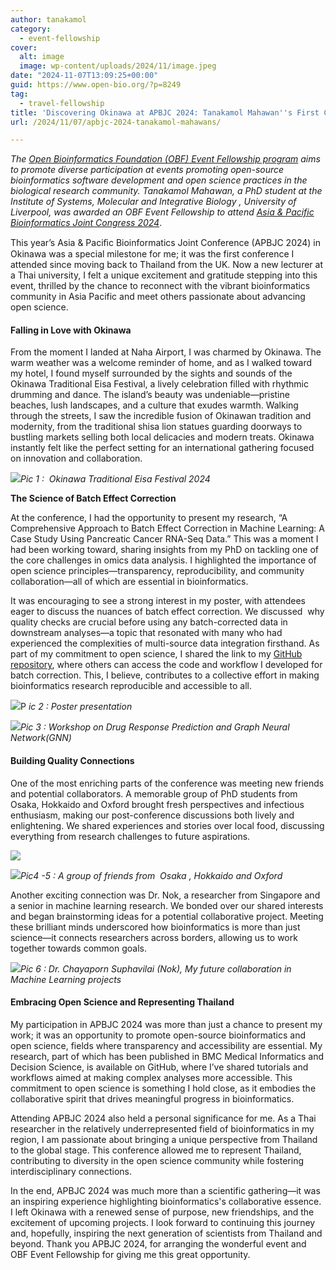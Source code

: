 ```yaml
---
author: tanakamol
category:
  - event-fellowship
cover:
  alt: image
  image: wp-content/uploads/2024/11/image.jpeg
date: "2024-11-07T13:09:25+00:00"
guid: https://www.open-bio.org/?p=8249
tag:
  - travel-fellowship
title: 'Discovering Okinawa at APBJC 2024: Tanakamol Mahawan''s First Conference Back in Asia'
url: /2024/11/07/apbjc-2024-tanakamol-mahawans/

---
```

_The [Open Bioinformatics Foundation (OBF) Event Fellowship program](/travel-awards) aims to promote diverse participation at events promoting open-source bioinformatics software development and open science practices in the biological research community. Tanakamol Mahawan, a PhD student at the Institute of Systems, Molecular and Integrative Biology , University of Liverpool, was awarded an OBF Event Fellowship to attend [Asia & Pacific Bioinformatics Joint Congress 2024](https://www.apbjc.asia/)_.

This year’s Asia & Paciﬁc Bioinformatics Joint Conference (APBJC 2024) in Okinawa was a special milestone for me; it was the first conference I attended since moving back to Thailand from the UK. Now a new lecturer at a Thai university, I felt a unique excitement and gratitude stepping into this event, thrilled by the chance to reconnect with the vibrant bioinformatics community in Asia Pacific and meet others passionate about advancing open science.

#### **Falling in Love with Okinawa**

From the moment I landed at Naha Airport, I was charmed by Okinawa. The warm weather was a welcome reminder of home, and as I walked toward my hotel, I found myself surrounded by the sights and sounds of the Okinawa Traditional Eisa Festival, a lively celebration filled with rhythmic drumming and dance. The island’s beauty was undeniable—pristine beaches, lush landscapes, and a culture that exudes warmth. Walking through the streets, I saw the incredible fusion of Okinawan tradition and modernity, from the traditional shisa lion statues guarding doorways to bustling markets selling both local delicacies and modern treats. Okinawa instantly felt like the perfect setting for an international gathering focused on innovation and collaboration.

![](https://lh7-rt.googleusercontent.com/docsz/AD_4nXfne2LM6pDaBtSrsLdpdiWmF3RpU0qrrN5L5b49zibnpF3QFGs5YxEr2IZ8sP4juKkGV-QgFdrkxqHh9MW3fC7fl_zTHj1hdy1DJ0e19aROynUIYhkPXCSvbtvpqVO2u-Qm1RacvDq70zernQ7_cCc5S3O7?key=gk1eoygKHJXhv5ZPn_sDJA)_Pic 1 :  Okinawa Traditional Eisa Festival 2024_

**The Science of Batch Effect Correction**

At the conference, I had the opportunity to present my research, “A Comprehensive Approach to Batch Effect Correction in Machine Learning: A Case Study Using Pancreatic Cancer RNA-Seq Data.” This was a moment I had been working toward, sharing insights from my PhD on tackling one of the core challenges in omics data analysis. I highlighted the importance of open science principles—transparency, reproducibility, and community collaboration—all of which are essential in bioinformatics.

It was encouraging to see a strong interest in my poster, with attendees eager to discuss the nuances of batch effect correction. We discussed  why quality checks are crucial before using any batch-corrected data in downstream analyses—a topic that resonated with many who had experienced the complexities of multi-source data integration firsthand. As part of my commitment to open science, I shared the link to my [GitHub repository](https://github.com/Victormah/ML_PDACBiomarker), where others can access the code and workflow I developed for batch correction. This, I believe, contributes to a collective effort in making bioinformatics research reproducible and accessible to all.

![](wp-content/uploads/2024/11/image-763x1024.jpeg)P _ic 2 : Poster presentation_

![](wp-content/uploads/2024/11/image-3-1024x768.jpeg)_Pic 3 : Workshop on Drug Response Prediction and Graph Neural Network(GNN)_

#### **Building Quality Connections**

One of the most enriching parts of the conference was meeting new friends and potential collaborators. A memorable group of PhD students from Osaka, Hokkaido and Oxford brought fresh perspectives and infectious enthusiasm, making our post-conference discussions both lively and enlightening. We shared experiences and stories over local food, discussing everything from research challenges to future aspirations.

![](wp-content/uploads/2024/11/image-2-1024x768.jpeg)

![](wp-content/uploads/2024/11/image-1-1024x576.jpeg)_Pic4 -5 : A group of friends from  Osaka , Hokkaido and Oxford_

Another exciting connection was Dr. Nok, a researcher from Singapore and a senior in machine learning research. We bonded over our shared interests and began brainstorming ideas for a potential collaborative project. Meeting these brilliant minds underscored how bioinformatics is more than just science—it connects researchers across borders, allowing us to work together towards common goals.

![](https://lh7-rt.googleusercontent.com/docsz/AD_4nXcOmPAAuIH9fvxEnM8l-sbu9qC9KHzZFcsne1GgajF4KW1YTtPEseOBlHoUpEZp1Z3rIwANzMUog8OjEwRmjACbBEJ1jtGlsi2hLVdWlL_DLWcx26rYoU2dDROgmnx3sFJWNHg58Cy97uKf9dJ0NEBkvjH9?key=gk1eoygKHJXhv5ZPn_sDJA)_Pic 6 : Dr. Chayaporn Suphavilai (Nok), My future collaboration in Machine Learning projects_

#### **Embracing Open Science and Representing Thailand**

My participation in APBJC 2024 was more than just a chance to present my work; it was an opportunity to promote open-source bioinformatics and open science, fields where transparency and accessibility are essential. My research, part of which has been published in BMC Medical Informatics and Decision Science, is available on GitHub, where I’ve shared tutorials and workflows aimed at making complex analyses more accessible. This commitment to open science is something I hold close, as it embodies the collaborative spirit that drives meaningful progress in bioinformatics.

Attending APBJC 2024 also held a personal significance for me. As a Thai researcher in the relatively underrepresented field of bioinformatics in my region, I am passionate about bringing a unique perspective from Thailand to the global stage. This conference allowed me to represent Thailand, contributing to diversity in the open science community while fostering interdisciplinary connections.

In the end, APBJC 2024 was much more than a scientific gathering—it was an inspiring experience highlighting bioinformatics's collaborative essence. I left Okinawa with a renewed sense of purpose, new friendships, and the excitement of upcoming projects. I look forward to continuing this journey and, hopefully, inspiring the next generation of scientists from Thailand and beyond. Thank you APBJC 2024, for arranging the wonderful event and OBF Event Fellowship for giving me this great opportunity.
